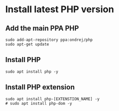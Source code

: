 # Install latest PHP version

## Add the main PPA PHP

```
sudo add-apt-repository ppa:ondrej/php
sudo apt-get update
```

## Install PHP

```
sudo apt install php -y
```

## Install PHP extension

```
sudo apt install php-[EXTENSTION_NAME] -y
# sudo apt install php-dom -y
```